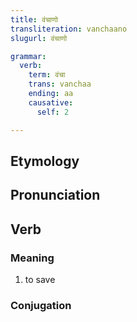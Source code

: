 ```yaml
---
title: वंचाणो
transliteration: vanchaano
slugurl: वंचाणो

grammar: 
  verb:
    term: वंचा
    trans: vanchaa
    ending: aa
    causative: 
      self: 2

---
```

## Etymology

## Pronunciation

## Verb
### Meaning
1. to save

### Conjugation
<verb-conj :grammar="grammar"></verb-conj>
